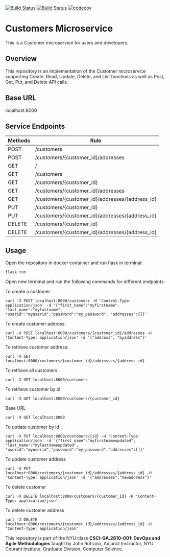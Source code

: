 
[![Build Status](https://github.com/devops-spring2022-customers/customers/actions/workflows/tdd.yml/badge.svg)](https://github.com/devops-spring2022-customers/customers/actions)
[![Build Status](https://github.com/devops-spring2022-customers/customers/actions/workflows/bdd.yml/badge.svg)](https://github.com/devops-spring2022-customers/customers/actions)
[![codecov](https://codecov.io/gh/devops-spring2022-customers/customers/branch/master/graph/badge.svg?token=8HK1MKH1PX)](https://codecov.io/gh/devops-spring2022-customers/customers)

# Customers Microservice

This is a Customer microservice for users and developers.

## Overview

This repository is an implementation of the Customer microservice supporting Create, Read, Update, Delete, and List functions as well as Post, Get, Put, and Delete API calls.

## Base URL

localhost:8000

## Service Endpoints

Methods | Rule |
--- | --- |
POST | /customers |
POST | /customers/{customer_id}/addresses
GET | / |
GET | /customers |
GET | /customers/{customer_id} |
GET | /customers/{customer_id}/addresses |
GET | /customers/{customer_id}/addresses/{address_id} |
PUT | /customers/{customer_id} |
PUT | /customers/{customer_id}/addresses/{address_id} |
DELETE | /customers/{customer_id} |
DELETE | /customers/{customer_id}/addresses/{address_id}|

## Usage

Open the repository in docker container and run flask in terminal:

```console
flask run
```

Open new terminal and run the following commands for different endpoints: 

To create a customer:
```console
curl -X POST localhost:8000/customers -H 'Content-Type: application/json' -d '{"first_name":"myfirstname", "last_name":"mylastname", "userid":"myuserid","password":"my_password", "addresses":[]}'
```

To create customer address:
```console
curl -X POST localhost:8000/customers/{customer_id}/addresses -H 'Content-Type: application/json' -d '{"address": "myaddress"}'
```

To retrieve customer address:
```console
curl -X GET localhost:8000/customers/{customer_id}/addresses/{address_id}
```

To retrieve all customers
```console
curl -X GET localhost:8000/customers
```

To retrieve customer by id
```console
curl -X GET localhost:8000/customers/{customer_id}
```

Base URL
```console
curl -X GET localhost:8000
```

To update customer by id
```console
curl -X PUT localhost:8000/customers/{id} -H 'Content-Type: application/json' -d '{"first_name":"myfirstnameupdated", "last_name":"mylastnameupdated", "userid":"myuserid","password":"my_password","addresses":[]}'
```

To update customer address
```console
curl -X PUT localhost:8000/customers/{customer_id}/addresses/{address_id} -H 'Content-Type: application/json' -d '{"addresses":"newaddress"}'
```

To delete customer
```console
curl -X DELETE localhost:8000/customers/{customer_id} -H 'Content-Type: application/json'
```

To delete customer address
```console
curl -X DELETE localhost:8000/customers/{customer_id}/addresses/{address_id} -H 'Content-Type: application/json'
```

This repository is part of the NYU class **CSCI-GA.2810-001: DevOps and Agile Methodologies** taught by John Rofrano, Adjunct Instructor, NYU Courant Institute, Graduate Division, Computer Science.
